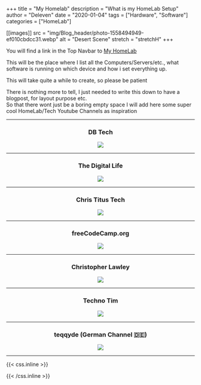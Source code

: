 +++
title = "My Homelab"
description = "What is my HomeLab Setup"
author = "Deleven"
date = "2020-01-04"
tags = ["Hardware", "Software"]
categories = ["HomeLab"]

[[images]]
src = "img/Blog_header/photo-1558494949-ef010cbdcc31.webp"
alt = "Desert Scene"
stretch = "stretchH"
+++

<!-- ----------------------------------- -->

<!-- ---------- Text Snippet ----------- -->

<!-- ----------------------------------- -->

You will find a link in the Top Navbar to [My HomeLab](/homelab)

This will be the place where I list all the Computers/Servers/etc., what software is running on which device and how i set everything up.

This will take quite a while to create, so please be patient

<!--more-->

<!-- ################################### -->

<!-- ######## Full Blog Text ########### -->

There is nothing more to tell, I just needed to write this down to have a blogpost, for layout purpose etc.  
So that there wont just be a boring empty space I will add here some super cool HomeLab/Tech Youtube Channels as inspiration  

<div style="text-align: center;">

---

### DB Tech  
<a href="https://www.youtube.com/c/DBTechYT" target="_blank"> <!-- Link opens in new Tab -->
<img src="https://yt3.ggpht.com/ytc/AKedOLRzf02f62e5a9xOT5RX2J0IOSuWbf4SCnfSXUkQ7w=s88-c-k-c0x00ffffff-no-rj" /></a> <!-- Linked Picture -->

---

### The Digital Life  
<a href="https://www.youtube.com/channel/UCZNhwA1B5YqiY1nLzmM0ZRg" target="_blank"> <!-- Link opens in new Tab -->
<img src="https://yt3.ggpht.com/ytc/AKedOLRGg8dfFdU9uuCTGnUfgLcAi807UT1n8j6-vVjhpw=s88-c-k-c0x00ffffff-no-rj" /></a> <!-- Linked Picture -->

---

### Chris Titus Tech 
<a href="https://www.youtube.com/user/homergfunk" target="_blank"> <!-- Link opens in new Tab -->
<img src="https://yt3.ggpht.com/ytc/AKedOLTE8sCvbu2Gebpjlu_bX4YJxwFbnKai7m8zxWD05g=s88-c-k-c0x00ffffff-no-rj" /></a> <!-- Linked Picture -->

---

### freeCodeCamp.org
<a href="https://www.youtube.com/c/Freecodecamp" target="_blank"> <!-- Link opens in new Tab -->
<img src="https://yt3.ggpht.com/ytc/AKedOLTtJvQ1Vfew91vemeLaLdhjOwGx3tTBLlreK_QUyA=s88-c-k-c0x00ffffff-no-rj" /></a> <!-- Linked Picture -->

---
### Christopher Lawley
<a href="https://www.youtube.com/c/ChristopherLawleyUntitledSite" target="_blank"> <!-- Link opens in new Tab -->
<img src="https://yt3.ggpht.com/qAZZ06lcjUzkDcw4-NB6KdvSNT0Q_7xNn9CNpLh6RNmS1rYM8S8ZyX8Oxd6ySZvqFhptvErqrx4=s88-c-k-c0x00ffffff-no-rj" /></a> <!-- Linked Picture -->

---
### Techno Tim
<a href="https://www.youtube.com/c/TechnoTimLive" target="_blank"> <!-- Link opens in new Tab -->
<img src="https://yt3.ggpht.com/ytc/AKedOLRSvRMbZOFnESM-vdQhabWDsrR_PtOCHZaXribiGA=s88-c-k-c0x00ffffff-no-rj" /></a> <!-- Linked Picture -->

---
### teqqyde (German Channel 🇩🇪)
<a href="https://www.youtube.com/c/teqqyde" target="_blank"> <!-- Link opens in new Tab -->
<img src="https://yt3.ggpht.com/ytc/AKedOLQ76pwKXCFVNmIR8HdgjT_JmDQBSI7YB5wmb4dUjw=s88-c-k-c0x00ffffff-no-rj" /></a> <!-- Linked Picture -->

---

</div>

<!-- ################################### -->

<!-- +++++++++++++++++++++++++++++++++++ -->

<!-- ++++++++++ CSS-Styling ++++++++++++ -->

<!-- +++++++++++++++++++++++++++++++++++ -->

{{< css.inline >}}

<style>
.emojify {
	font-family: Apple Color Emoji,Segoe UI Emoji,NotoColorEmoji,Segoe UI Symbol,Android Emoji,EmojiSymbols;
	font-size: 2rem;
	vertical-align: middle;
}
@media screen and (max-width:650px) {
    .nowrap {
	display: block;
	margin: 25px 0;
}
}
</style>

{{< /css.inline >}}
